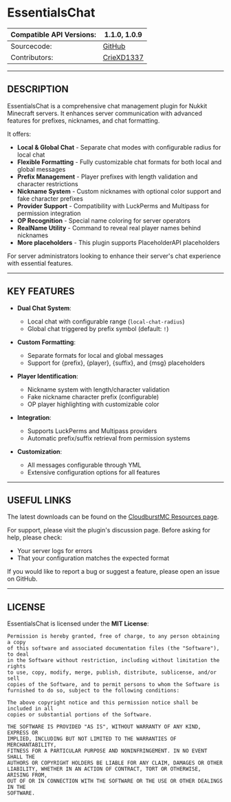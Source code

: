 # EssentialsChat

| Compatible API Versions: | 1.1.0, 1.0.9 |
|---|---|
| Sourcecode: | [GitHub](https://github.com/CrieXD1337/EssentialsChat) |
| Contributors: | [CrieXD1337](https://github.com/CrieXD1337) |

---

## DESCRIPTION

EssentialsChat is a comprehensive chat management plugin for Nukkit Minecraft servers. It enhances server communication with advanced features for prefixes, nicknames, and chat formatting.

It offers:

- **Local & Global Chat** - Separate chat modes with configurable radius for local chat
- **Flexible Formatting** - Fully customizable chat formats for both local and global messages
- **Prefix Management** - Player prefixes with length validation and character restrictions
- **Nickname System** - Custom nicknames with optional color support and fake character prefixes
- **Provider Support** - Compatibility with LuckPerms and Multipass for permission integration
- **OP Recognition** - Special name coloring for server operators
- **RealName Utility** - Command to reveal real player names behind nicknames
- **More placeholders** - This plugin supports PlaceholderAPI placeholders

For server administrators looking to enhance their server's chat experience with essential features.

---

## KEY FEATURES

- **Dual Chat System**: 
  - Local chat with configurable range (`local-chat-radius`)
  - Global chat triggered by prefix symbol (default: `!`)

- **Custom Formatting**:
  - Separate formats for local and global messages
  - Support for {prefix}, {player}, {suffix}, and {msg} placeholders

- **Player Identification**:
  - Nickname system with length/character validation
  - Fake nickname character prefix (configurable)
  - OP player highlighting with customizable color

- **Integration**:
  - Supports LuckPerms and Multipass providers
  - Automatic prefix/suffix retrieval from permission systems

- **Customization**:
  - All messages configurable through YML
  - Extensive configuration options for all features

---

## USEFUL LINKS

The latest downloads can be found on the [CloudburstMC Resources page](https://cloudburstmc.org/resources/essentialschat.1062/).

For support, please visit the plugin's discussion page. Before asking for help, please check:
- Your server logs for errors
- That your configuration matches the expected format

If you would like to report a bug or suggest a feature, please open an issue on GitHub.

---

## LICENSE

EssentialsChat is licensed under the **MIT License**:
```plaintext
Permission is hereby granted, free of charge, to any person obtaining a copy
of this software and associated documentation files (the "Software"), to deal
in the Software without restriction, including without limitation the rights
to use, copy, modify, merge, publish, distribute, sublicense, and/or sell
copies of the Software, and to permit persons to whom the Software is
furnished to do so, subject to the following conditions:

The above copyright notice and this permission notice shall be included in all
copies or substantial portions of the Software.

THE SOFTWARE IS PROVIDED "AS IS", WITHOUT WARRANTY OF ANY KIND, EXPRESS OR
IMPLIED, INCLUDING BUT NOT LIMITED TO THE WARRANTIES OF MERCHANTABILITY,
FITNESS FOR A PARTICULAR PURPOSE AND NONINFRINGEMENT. IN NO EVENT SHALL THE
AUTHORS OR COPYRIGHT HOLDERS BE LIABLE FOR ANY CLAIM, DAMAGES OR OTHER
LIABILITY, WHETHER IN AN ACTION OF CONTRACT, TORT OR OTHERWISE, ARISING FROM,
OUT OF OR IN CONNECTION WITH THE SOFTWARE OR THE USE OR OTHER DEALINGS IN THE
SOFTWARE.
